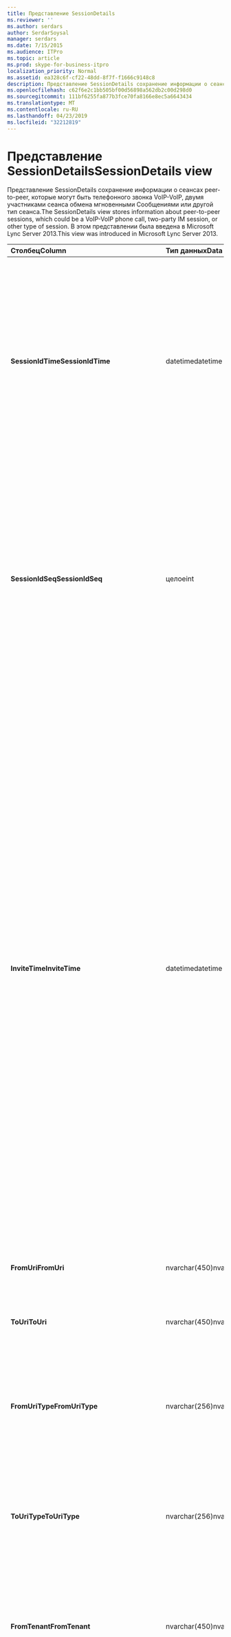 ```yaml
---
title: Представление SessionDetails
ms.reviewer: ''
ms.author: serdars
author: SerdarSoysal
manager: serdars
ms.date: 7/15/2015
ms.audience: ITPro
ms.topic: article
ms.prod: skype-for-business-itpro
localization_priority: Normal
ms.assetid: ea328c6f-cf22-48dd-8f7f-f1666c9148c8
description: Представление SessionDetails сохранение информации о сеансах peer-to-peer, которые могут быть телефонного звонка VoIP-VoIP, двумя участниками сеанса обмена мгновенными Сообщениями или другой тип сеанса. В этом представлении была введена в Microsoft Lync Server 2013.
ms.openlocfilehash: c62f6e2c1bb505bf00d56898a562db2c00d298d0
ms.sourcegitcommit: 111bf6255fa877b3fce70fa8166e8ec5a6643434
ms.translationtype: MT
ms.contentlocale: ru-RU
ms.lasthandoff: 04/23/2019
ms.locfileid: "32212819"
---
```

# <a name="sessiondetails-view"></a><span data-ttu-id="0a6b9-104">Представление SessionDetails</span><span class="sxs-lookup"><span data-stu-id="0a6b9-104">SessionDetails view</span></span>
 
<span data-ttu-id="0a6b9-105">Представление SessionDetails сохранение информации о сеансах peer-to-peer, которые могут быть телефонного звонка VoIP-VoIP, двумя участниками сеанса обмена мгновенными Сообщениями или другой тип сеанса.</span><span class="sxs-lookup"><span data-stu-id="0a6b9-105">The SessionDetails view stores information about peer-to-peer sessions, which could be a VoIP-VoIP phone call, two-party IM session, or other type of session.</span></span> <span data-ttu-id="0a6b9-106">В этом представлении была введена в Microsoft Lync Server 2013.</span><span class="sxs-lookup"><span data-stu-id="0a6b9-106">This view was introduced in Microsoft Lync Server 2013.</span></span>
  
|<span data-ttu-id="0a6b9-107">**Столбец**</span><span class="sxs-lookup"><span data-stu-id="0a6b9-107">**Column**</span></span>|<span data-ttu-id="0a6b9-108">**Тип данных**</span><span class="sxs-lookup"><span data-stu-id="0a6b9-108">**Data Type**</span></span>|<span data-ttu-id="0a6b9-109">**Сведения**</span><span class="sxs-lookup"><span data-stu-id="0a6b9-109">**Details**</span></span>|
|:-----|:-----|:-----|
|<span data-ttu-id="0a6b9-110">**SessionIdTime**</span><span class="sxs-lookup"><span data-stu-id="0a6b9-110">**SessionIdTime**</span></span> <br/> |<span data-ttu-id="0a6b9-111">datetime</span><span class="sxs-lookup"><span data-stu-id="0a6b9-111">datetime</span></span>  <br/> |<span data-ttu-id="0a6b9-112">Время запроса сеанса.</span><span class="sxs-lookup"><span data-stu-id="0a6b9-112">Time of session request.</span></span> <span data-ttu-id="0a6b9-113">Используется совместно с SessionIdSeq для уникальной идентификации сеанса.</span><span class="sxs-lookup"><span data-stu-id="0a6b9-113">Used in conjunction with SessionIdSeq to uniquely identify a session.</span></span> <span data-ttu-id="0a6b9-114">Для получения дополнительных сведений см [диалоговых окон в таблице в Скайп для Business Server 2015](dialogs.md) .</span><span class="sxs-lookup"><span data-stu-id="0a6b9-114">See the [Dialogs table in Skype for Business Server 2015](dialogs.md) Table for more information.</span></span> <br/> |
|<span data-ttu-id="0a6b9-115">**SessionIdSeq**</span><span class="sxs-lookup"><span data-stu-id="0a6b9-115">**SessionIdSeq**</span></span> <br/> |<span data-ttu-id="0a6b9-116">целое</span><span class="sxs-lookup"><span data-stu-id="0a6b9-116">int</span></span>  <br/> |<span data-ttu-id="0a6b9-117">Номер идентификатора для идентификации сеанса.</span><span class="sxs-lookup"><span data-stu-id="0a6b9-117">ID number to identify the session.</span></span> <span data-ttu-id="0a6b9-118">Используется в сочетании с SessionIdTime для уникальной идентификации сеанса.</span><span class="sxs-lookup"><span data-stu-id="0a6b9-118">Used in conjunction with SessionIdTime to uniquely identify a session.</span></span> <span data-ttu-id="0a6b9-119">В разделе [диалоговых окон в таблице в Скайп для Business Server 2015](dialogs.md) для получения дополнительных сведений.</span><span class="sxs-lookup"><span data-stu-id="0a6b9-119">See the [Dialogs table in Skype for Business Server 2015](dialogs.md) for more information.</span></span> <br/> |
|<span data-ttu-id="0a6b9-120">**InviteTime**</span><span class="sxs-lookup"><span data-stu-id="0a6b9-120">**InviteTime**</span></span> <br/> |<span data-ttu-id="0a6b9-121">datetime</span><span class="sxs-lookup"><span data-stu-id="0a6b9-121">datetime</span></span>  <br/> |<span data-ttu-id="0a6b9-122">Время первого запроса INVITE.</span><span class="sxs-lookup"><span data-stu-id="0a6b9-122">Time of the first INVITE request.</span></span> <span data-ttu-id="0a6b9-123">Это поле обычно находятся файлы данных, созданный из начального сообщения ПРИГЛАСИТЬ в сеанс.</span><span class="sxs-lookup"><span data-stu-id="0a6b9-123">This field is typically populated by data generated from the initial INVITE message in the session.</span></span> <span data-ttu-id="0a6b9-124">Если сообщения не ПРИГЛАСИТЬ поле заполняется с датой и временем первого соответствующего сообщения SIP (BYE, Отмена, сообщения или сведения).</span><span class="sxs-lookup"><span data-stu-id="0a6b9-124">If there is no INVITE message then the field is populated with the date and time of the first relevant SIP message (BYE, CANCEL, MESSAGE, or INFO).</span></span> <span data-ttu-id="0a6b9-125">Это поле обычно находятся файлы данных, созданный из начального сообщения ПРИГЛАСИТЬ в сеанс.</span><span class="sxs-lookup"><span data-stu-id="0a6b9-125">This field is typically populated by data generated from the initial INVITE message in the session.</span></span> <span data-ttu-id="0a6b9-126">Если сообщения не ПРИГЛАСИТЬ поле заполняется с датой и временем первого соответствующего сообщения SIP (BYE, Отмена, сообщения или сведения).</span><span class="sxs-lookup"><span data-stu-id="0a6b9-126">If there is no INVITE message then the field is populated with the date and time of the first relevant SIP message (BYE, CANCEL, MESSAGE, or INFO).</span></span>  <br/> |
|<span data-ttu-id="0a6b9-127">**FromUri**</span><span class="sxs-lookup"><span data-stu-id="0a6b9-127">**FromUri**</span></span> <br/> |<span data-ttu-id="0a6b9-128">nvarchar(450)</span><span class="sxs-lookup"><span data-stu-id="0a6b9-128">nvarchar(450)</span></span>  <br/> |<span data-ttu-id="0a6b9-129">URI пользователя, запустившего сеанс.</span><span class="sxs-lookup"><span data-stu-id="0a6b9-129">URI of the user who started the session.</span></span>  <br/> |
|<span data-ttu-id="0a6b9-130">**ToUri**</span><span class="sxs-lookup"><span data-stu-id="0a6b9-130">**ToUri**</span></span> <br/> |<span data-ttu-id="0a6b9-131">nvarchar(450)</span><span class="sxs-lookup"><span data-stu-id="0a6b9-131">nvarchar(450)</span></span>  <br/> |<span data-ttu-id="0a6b9-132">URI-идентификатор пользователя, который присоединился к сеансу.</span><span class="sxs-lookup"><span data-stu-id="0a6b9-132">URI of the user who joined the session.</span></span>  <br/> |
|<span data-ttu-id="0a6b9-133">**FromUriType**</span><span class="sxs-lookup"><span data-stu-id="0a6b9-133">**FromUriType**</span></span> <br/> |<span data-ttu-id="0a6b9-134">nvarchar(256)</span><span class="sxs-lookup"><span data-stu-id="0a6b9-134">nvarchar(256)</span></span>  <br/> |<span data-ttu-id="0a6b9-135">Тип URI пользователя, запустившего сеанс.</span><span class="sxs-lookup"><span data-stu-id="0a6b9-135">Type of URI of the user who started the session.</span></span> <span data-ttu-id="0a6b9-136">В [таблице UriTypes](uritypes.md) для получения дополнительных сведений см.</span><span class="sxs-lookup"><span data-stu-id="0a6b9-136">See the [UriTypes table](uritypes.md) for more information.</span></span> <br/> |
|<span data-ttu-id="0a6b9-137">**ToUriType**</span><span class="sxs-lookup"><span data-stu-id="0a6b9-137">**ToUriType**</span></span> <br/> |<span data-ttu-id="0a6b9-138">nvarchar(256)</span><span class="sxs-lookup"><span data-stu-id="0a6b9-138">nvarchar(256)</span></span>  <br/> |<span data-ttu-id="0a6b9-139">Тип URI пользователя, который присоединился к сеансу.</span><span class="sxs-lookup"><span data-stu-id="0a6b9-139">Type of URI of the user who joined the session.</span></span> <span data-ttu-id="0a6b9-140">В [таблице UriTypes](uritypes.md) для получения дополнительных сведений см.</span><span class="sxs-lookup"><span data-stu-id="0a6b9-140">See the [UriTypes table](uritypes.md) for more information.</span></span> <br/> |
|<span data-ttu-id="0a6b9-141">**FromTenant**</span><span class="sxs-lookup"><span data-stu-id="0a6b9-141">**FromTenant**</span></span> <br/> |<span data-ttu-id="0a6b9-142">nvarchar(450)</span><span class="sxs-lookup"><span data-stu-id="0a6b9-142">nvarchar(450)</span></span>  <br/> |<span data-ttu-id="0a6b9-143">Клиент пользователя, запустившего сеанс.</span><span class="sxs-lookup"><span data-stu-id="0a6b9-143">Tenant of the user who started the session.</span></span> <span data-ttu-id="0a6b9-144">В [таблице клиентов](tenants.md) для получения дополнительных сведений см.</span><span class="sxs-lookup"><span data-stu-id="0a6b9-144">See the [Tenants table](tenants.md) for more information.</span></span> <br/> |
|<span data-ttu-id="0a6b9-145">**ToTenant**</span><span class="sxs-lookup"><span data-stu-id="0a6b9-145">**ToTenant**</span></span> <br/> |<span data-ttu-id="0a6b9-146">nvarchar(256)</span><span class="sxs-lookup"><span data-stu-id="0a6b9-146">nvarchar(256)</span></span>  <br/> |<span data-ttu-id="0a6b9-147">Клиент пользователя, который присоединился к сеансу.</span><span class="sxs-lookup"><span data-stu-id="0a6b9-147">The tenant of the user who joined the session.</span></span> <span data-ttu-id="0a6b9-148">В [таблице клиентов](tenants.md) для получения дополнительных сведений см.</span><span class="sxs-lookup"><span data-stu-id="0a6b9-148">See the [Tenants table](tenants.md) for more information.</span></span> <br/> |
|<span data-ttu-id="0a6b9-149">**FromEndpointId**</span><span class="sxs-lookup"><span data-stu-id="0a6b9-149">**FromEndpointId**</span></span> <br/> |<span data-ttu-id="0a6b9-150">uniqueidentifier</span><span class="sxs-lookup"><span data-stu-id="0a6b9-150">uniqueidentifier</span></span>  <br/> |<span data-ttu-id="0a6b9-151">Уникальный идентификатор конечной точки пользователя, запустившего сеанс.</span><span class="sxs-lookup"><span data-stu-id="0a6b9-151">Unique identifier of the endpoint of the user who started the session.</span></span>  <br/> |
|<span data-ttu-id="0a6b9-152">**ToEndpointId**</span><span class="sxs-lookup"><span data-stu-id="0a6b9-152">**ToEndpointId**</span></span> <br/> |<span data-ttu-id="0a6b9-153">uniqueidentifier</span><span class="sxs-lookup"><span data-stu-id="0a6b9-153">uniqueidentifier</span></span>  <br/> |<span data-ttu-id="0a6b9-154">Уникальный идентификатор конечной точки пользователя, который присоединился к сеансу.</span><span class="sxs-lookup"><span data-stu-id="0a6b9-154">Unique identifier of the endpoint of the user who joined the session.</span></span>  <br/> |
|<span data-ttu-id="0a6b9-155">**EndTime**</span><span class="sxs-lookup"><span data-stu-id="0a6b9-155">**EndTime**</span></span> <br/> |<span data-ttu-id="0a6b9-156">datetime</span><span class="sxs-lookup"><span data-stu-id="0a6b9-156">datetime</span></span>  <br/> |<span data-ttu-id="0a6b9-157">Время окончания сеанса.</span><span class="sxs-lookup"><span data-stu-id="0a6b9-157">End time of the session.</span></span>  <br/> |
|<span data-ttu-id="0a6b9-158">**FromMessageCount**</span><span class="sxs-lookup"><span data-stu-id="0a6b9-158">**FromMessageCount**</span></span> <br/> |<span data-ttu-id="0a6b9-159">целое</span><span class="sxs-lookup"><span data-stu-id="0a6b9-159">int</span></span>  <br/> |<span data-ttu-id="0a6b9-160">Число сообщений, отправленных пользователем, запустившим сеанс.</span><span class="sxs-lookup"><span data-stu-id="0a6b9-160">Number of messages sent by the user who started the session.</span></span>  <br/> |
|<span data-ttu-id="0a6b9-161">**ToMessageCount**</span><span class="sxs-lookup"><span data-stu-id="0a6b9-161">**ToMessageCount**</span></span> <br/> |<span data-ttu-id="0a6b9-162">целое</span><span class="sxs-lookup"><span data-stu-id="0a6b9-162">int</span></span>  <br/> |<span data-ttu-id="0a6b9-163">Число сообщений, отправленных пользователем, который присоединился к сеансу.</span><span class="sxs-lookup"><span data-stu-id="0a6b9-163">Number of messages sent by the user who joined the session.</span></span>  <br/> |
|<span data-ttu-id="0a6b9-164">**FromClientVersion**</span><span class="sxs-lookup"><span data-stu-id="0a6b9-164">**FromClientVersion**</span></span> <br/> |<span data-ttu-id="0a6b9-165">nvarchar(256)</span><span class="sxs-lookup"><span data-stu-id="0a6b9-165">nvarchar(256)</span></span>  <br/> |<span data-ttu-id="0a6b9-166">Версия клиента пользователя, запустившего сеанс.</span><span class="sxs-lookup"><span data-stu-id="0a6b9-166">Version of client used by the user who started the session.</span></span>  <br/> |
|<span data-ttu-id="0a6b9-167">**FromClientType**</span><span class="sxs-lookup"><span data-stu-id="0a6b9-167">**FromClientType**</span></span> <br/> |<span data-ttu-id="0a6b9-168">целое</span><span class="sxs-lookup"><span data-stu-id="0a6b9-168">int</span></span>  <br/> |<span data-ttu-id="0a6b9-169">Клиент пользователя, запустившего сеанс.</span><span class="sxs-lookup"><span data-stu-id="0a6b9-169">Client used by the user who started the session.</span></span> <span data-ttu-id="0a6b9-170">[Таблица useragentdef](useragentdef.md) для получения дополнительных сведений см.</span><span class="sxs-lookup"><span data-stu-id="0a6b9-170">See the [UserAgentDef table](useragentdef.md) for more details.</span></span> <br/> |
|<span data-ttu-id="0a6b9-171">**FromClientCategory**</span><span class="sxs-lookup"><span data-stu-id="0a6b9-171">**FromClientCategory**</span></span> <br/> |<span data-ttu-id="0a6b9-172">nvarchar(64)</span><span class="sxs-lookup"><span data-stu-id="0a6b9-172">nvarchar(64)</span></span>  <br/> |<span data-ttu-id="0a6b9-173">Имя категории клиента пользователя, запустившего сеанс.</span><span class="sxs-lookup"><span data-stu-id="0a6b9-173">Name of the category of the client used by the user who started the session.</span></span>  <br/> |
|<span data-ttu-id="0a6b9-174">**ToClientVersion**</span><span class="sxs-lookup"><span data-stu-id="0a6b9-174">**ToClientVersion**</span></span> <br/> |<span data-ttu-id="0a6b9-175">nvarchar(256)</span><span class="sxs-lookup"><span data-stu-id="0a6b9-175">nvarchar(256)</span></span>  <br/> |<span data-ttu-id="0a6b9-176">Версия клиента пользователя, который присоединился к сеансу</span><span class="sxs-lookup"><span data-stu-id="0a6b9-176">Version of client used by the user who joined the session</span></span>  <br/> |
|<span data-ttu-id="0a6b9-177">**ToClientType**</span><span class="sxs-lookup"><span data-stu-id="0a6b9-177">**ToClientType**</span></span> <br/> |<span data-ttu-id="0a6b9-178">целое</span><span class="sxs-lookup"><span data-stu-id="0a6b9-178">int</span></span>  <br/> |<span data-ttu-id="0a6b9-179">Клиент, используемый пользователем, который присоединился к сеансу.</span><span class="sxs-lookup"><span data-stu-id="0a6b9-179">Client used by the user who joined the session.</span></span> <span data-ttu-id="0a6b9-180">[Таблица useragentdef](useragentdef.md) для получения дополнительных сведений см.</span><span class="sxs-lookup"><span data-stu-id="0a6b9-180">See the [UserAgentDef table](useragentdef.md) for more details.</span></span> <br/> |
|<span data-ttu-id="0a6b9-181">**ToClientCategory**</span><span class="sxs-lookup"><span data-stu-id="0a6b9-181">**ToClientCategory**</span></span> <br/> |<span data-ttu-id="0a6b9-182">nvarchar(64)</span><span class="sxs-lookup"><span data-stu-id="0a6b9-182">nvarchar(64)</span></span>  <br/> |<span data-ttu-id="0a6b9-183">Имя категории клиента, используемого пользователем, который присоединился к сеансу.</span><span class="sxs-lookup"><span data-stu-id="0a6b9-183">Name of the category of the client used by the user who joined the session.</span></span>  <br/> |
|<span data-ttu-id="0a6b9-184">**TargetUri**</span><span class="sxs-lookup"><span data-stu-id="0a6b9-184">**TargetUri**</span></span> <br/> |<span data-ttu-id="0a6b9-185">nvarchar(450)</span><span class="sxs-lookup"><span data-stu-id="0a6b9-185">nvarchar(450)</span></span>  <br/> |<span data-ttu-id="0a6b9-186">URI целевого пользователя сеанса.</span><span class="sxs-lookup"><span data-stu-id="0a6b9-186">URI of the target user of the session.</span></span>  <br/> |
|<span data-ttu-id="0a6b9-187">**TargetUriType**</span><span class="sxs-lookup"><span data-stu-id="0a6b9-187">**TargetUriType**</span></span> <br/> |<span data-ttu-id="0a6b9-188">nvarchar(450)</span><span class="sxs-lookup"><span data-stu-id="0a6b9-188">nvarchar(450)</span></span>  <br/> |<span data-ttu-id="0a6b9-189">Введите URI целевого пользователя сеанса.</span><span class="sxs-lookup"><span data-stu-id="0a6b9-189">Type of URI of the target user for the session.</span></span> <span data-ttu-id="0a6b9-190">В [таблице UriTypes](uritypes.md) для получения дополнительных сведений см.</span><span class="sxs-lookup"><span data-stu-id="0a6b9-190">See the [UriTypes table](uritypes.md) for more information.</span></span> <br/> |
|<span data-ttu-id="0a6b9-191">**OnBehalfOfUri**</span><span class="sxs-lookup"><span data-stu-id="0a6b9-191">**OnBehalfOfUri**</span></span> <br/> |<span data-ttu-id="0a6b9-192">nvarchar(450)</span><span class="sxs-lookup"><span data-stu-id="0a6b9-192">nvarchar(450)</span></span>  <br/> |<span data-ttu-id="0a6b9-193">URI пользователя, от чьего имени был запущен сеанс.</span><span class="sxs-lookup"><span data-stu-id="0a6b9-193">URI of the user on whose behalf the session was started.</span></span>  <br/> |
|<span data-ttu-id="0a6b9-194">**OnnnBehalfOfUriType**</span><span class="sxs-lookup"><span data-stu-id="0a6b9-194">**OnnnBehalfOfUriType**</span></span> <br/> |<span data-ttu-id="0a6b9-195">nvarchar(256)</span><span class="sxs-lookup"><span data-stu-id="0a6b9-195">nvarchar(256)</span></span>  <br/> |<span data-ttu-id="0a6b9-196">Тип URI пользователя, от чьего имени был запущен сеанс.</span><span class="sxs-lookup"><span data-stu-id="0a6b9-196">Type of URI of the user on whose behalf the session was started.</span></span> <span data-ttu-id="0a6b9-197">В [таблице UriTypes](uritypes.md) для получения дополнительных сведений см.</span><span class="sxs-lookup"><span data-stu-id="0a6b9-197">See the [UriTypes table](uritypes.md) for more information.</span></span> <br/> |
|<span data-ttu-id="0a6b9-198">**OnBehalfOfTenant**</span><span class="sxs-lookup"><span data-stu-id="0a6b9-198">**OnBehalfOfTenant**</span></span> <br/> |<span data-ttu-id="0a6b9-199">nvarchar(256)</span><span class="sxs-lookup"><span data-stu-id="0a6b9-199">nvarchar(256)</span></span>  <br/> |<span data-ttu-id="0a6b9-200">Клиент пользователя, от чьего имени был запущен сеанс.</span><span class="sxs-lookup"><span data-stu-id="0a6b9-200">Tenant of the user whose on behalf the session was started.</span></span> <span data-ttu-id="0a6b9-201">В [таблице клиентов](tenants.md) для получения дополнительных сведений см.</span><span class="sxs-lookup"><span data-stu-id="0a6b9-201">See the [Tenants table](tenants.md) for more information.</span></span> <br/> |
|<span data-ttu-id="0a6b9-202">**ReferredByUri**</span><span class="sxs-lookup"><span data-stu-id="0a6b9-202">**ReferredByUri**</span></span> <br/> |<span data-ttu-id="0a6b9-203">nvarchar(450)</span><span class="sxs-lookup"><span data-stu-id="0a6b9-203">nvarchar(450)</span></span>  <br/> |<span data-ttu-id="0a6b9-204">URI пользователя, который ссылался на сеанс.</span><span class="sxs-lookup"><span data-stu-id="0a6b9-204">URI of the user who referred the session.</span></span>  <br/> |
|<span data-ttu-id="0a6b9-205">**ReferredByUriType**</span><span class="sxs-lookup"><span data-stu-id="0a6b9-205">**ReferredByUriType**</span></span> <br/> |<span data-ttu-id="0a6b9-206">nvarchar(256)</span><span class="sxs-lookup"><span data-stu-id="0a6b9-206">nvarchar(256)</span></span>  <br/> |<span data-ttu-id="0a6b9-207">Тип URI пользователя, который ссылался на сеанс.</span><span class="sxs-lookup"><span data-stu-id="0a6b9-207">Type of URI of the user who referred the session.</span></span> <span data-ttu-id="0a6b9-208">В [таблице UriTypes](uritypes.md) для получения дополнительных сведений см.</span><span class="sxs-lookup"><span data-stu-id="0a6b9-208">See the [UriTypes table](uritypes.md) for more information.</span></span> <br/> |
|<span data-ttu-id="0a6b9-209">**ReferredByTenant**</span><span class="sxs-lookup"><span data-stu-id="0a6b9-209">**ReferredByTenant**</span></span> <br/> |<span data-ttu-id="0a6b9-210">nvarchar(256)</span><span class="sxs-lookup"><span data-stu-id="0a6b9-210">nvarchar(256)</span></span>  <br/> |<span data-ttu-id="0a6b9-211">Клиент пользователя, который ссылался на сеанс.</span><span class="sxs-lookup"><span data-stu-id="0a6b9-211">Tenant of the user who referred the session.</span></span> <span data-ttu-id="0a6b9-212">В [таблице клиентов](tenants.md) для получения дополнительных сведений см.</span><span class="sxs-lookup"><span data-stu-id="0a6b9-212">See the [Tenants table](tenants.md) for more information.</span></span> <br/> |
|<span data-ttu-id="0a6b9-213">**DialogId**</span><span class="sxs-lookup"><span data-stu-id="0a6b9-213">**DialogId**</span></span> <br/> |<span data-ttu-id="0a6b9-214">varchar(775)</span><span class="sxs-lookup"><span data-stu-id="0a6b9-214">varchar(775)</span></span>  <br/> |<span data-ttu-id="0a6b9-215">SIP-идентификатор диалогового окна.</span><span class="sxs-lookup"><span data-stu-id="0a6b9-215">SIP dialog ID.</span></span> <span data-ttu-id="0a6b9-216">Имеет следующий формат:</span><span class="sxs-lookup"><span data-stu-id="0a6b9-216">The format is:</span></span>  <br/> <span data-ttu-id="0a6b9-217">диалоговое окно, из тега; для тега</span><span class="sxs-lookup"><span data-stu-id="0a6b9-217">dialog;from-tag;to-tag</span></span>  <br/> |
|<span data-ttu-id="0a6b9-218">**CorrelationId**</span><span class="sxs-lookup"><span data-stu-id="0a6b9-218">**CorrelationId**</span></span> <br/> |<span data-ttu-id="0a6b9-219">uniqueidentifier</span><span class="sxs-lookup"><span data-stu-id="0a6b9-219">uniqueidentifier</span></span>  <br/> |<span data-ttu-id="0a6b9-220">Идентификатор GUID, используемый для сопоставления нескольких сеансов.</span><span class="sxs-lookup"><span data-stu-id="0a6b9-220">GUID used to correlate multiple sessions.</span></span>  <br/> |
|<span data-ttu-id="0a6b9-221">**ReplaceDialogIdTime**</span><span class="sxs-lookup"><span data-stu-id="0a6b9-221">**ReplaceDialogIdTime**</span></span> <br/> |<span data-ttu-id="0a6b9-222">datetime</span><span class="sxs-lookup"><span data-stu-id="0a6b9-222">datetime</span></span>  <br/> |<span data-ttu-id="0a6b9-223">Время диалоговое окно, в котором был заменен сеанса.</span><span class="sxs-lookup"><span data-stu-id="0a6b9-223">Time of the dialog which was replaced by the session.</span></span> <span data-ttu-id="0a6b9-224">Используется в сочетании с ReplaceDialogIdSeq для уникальной идентификации диалоговое окно, заменен сеанса.</span><span class="sxs-lookup"><span data-stu-id="0a6b9-224">Used in conjunction with ReplaceDialogIdSeq to uniquely identify a dialog that is replaced by the session.</span></span> <span data-ttu-id="0a6b9-225">В разделе [диалоговых окон в таблице в Скайп для Business Server 2015](dialogs.md) для получения дополнительных сведений.</span><span class="sxs-lookup"><span data-stu-id="0a6b9-225">See the [Dialogs table in Skype for Business Server 2015](dialogs.md) for more information.</span></span> <br/> |
|<span data-ttu-id="0a6b9-226">**ReplaceDialogIdSeq**</span><span class="sxs-lookup"><span data-stu-id="0a6b9-226">**ReplaceDialogIdSeq**</span></span> <br/> |<span data-ttu-id="0a6b9-227">целое</span><span class="sxs-lookup"><span data-stu-id="0a6b9-227">int</span></span>  <br/> |<span data-ttu-id="0a6b9-228">Номер идентификатора для идентификации сеанса.</span><span class="sxs-lookup"><span data-stu-id="0a6b9-228">ID number to identify the session.</span></span> <span data-ttu-id="0a6b9-229">Используется в сочетании с ReplaceDialogIdTime для уникальной идентификации диалоговое окно, заменен сеанса.</span><span class="sxs-lookup"><span data-stu-id="0a6b9-229">Used in conjunction with ReplaceDialogIdTime to uniquely identify a dialog that is replaced by the session.</span></span> <span data-ttu-id="0a6b9-230">В разделе [диалоговых окон в таблице в Скайп для Business Server 2015](dialogs.md) для получения дополнительных сведений.</span><span class="sxs-lookup"><span data-stu-id="0a6b9-230">See the [Dialogs table in Skype for Business Server 2015](dialogs.md) for more information.</span></span> <br/> |
|<span data-ttu-id="0a6b9-231">**ReplacesDialogId**</span><span class="sxs-lookup"><span data-stu-id="0a6b9-231">**ReplacesDialogId**</span></span> <br/> |<span data-ttu-id="0a6b9-232">varchar(775)</span><span class="sxs-lookup"><span data-stu-id="0a6b9-232">varchar(775)</span></span>  <br/> |<span data-ttu-id="0a6b9-233">Идентификатор диалогового окна сеанса заменяет по протоколу SIP.</span><span class="sxs-lookup"><span data-stu-id="0a6b9-233">SIP dialog ID the session replaces.</span></span> <span data-ttu-id="0a6b9-234">Имеет следующий формат:</span><span class="sxs-lookup"><span data-stu-id="0a6b9-234">The format is:</span></span>  <br/> <span data-ttu-id="0a6b9-235">диалоговое окно, из тега; для тега</span><span class="sxs-lookup"><span data-stu-id="0a6b9-235">dialog;from-tag;to-tag</span></span>  <br/> |
|<span data-ttu-id="0a6b9-236">**ResponseTime**</span><span class="sxs-lookup"><span data-stu-id="0a6b9-236">**ResponseTime**</span></span> <br/> |<span data-ttu-id="0a6b9-237">datetime</span><span class="sxs-lookup"><span data-stu-id="0a6b9-237">datetime</span></span>  <br/> |<span data-ttu-id="0a6b9-238">Время отклика для первого сообщения INVITE.</span><span class="sxs-lookup"><span data-stu-id="0a6b9-238">Time of the response to the first INVITE message.</span></span> <span data-ttu-id="0a6b9-239">Это поле обычно находятся файлы данных, созданный из начального сообщения ПРИГЛАСИТЬ в сеанс.</span><span class="sxs-lookup"><span data-stu-id="0a6b9-239">This field is typically populated by data generated from the initial INVITE message in the session.</span></span> <span data-ttu-id="0a6b9-240">Если сообщения не ПРИГЛАСИТЬ поле заполняется с датой и временем первого соответствующего сообщения SIP (BYE, Отмена, сообщения или сведения).</span><span class="sxs-lookup"><span data-stu-id="0a6b9-240">If there is no INVITE message then the field is populated with the date and time of the first relevant SIP message (BYE, CANCEL, MESSAGE, or INFO).</span></span>  <br/> |
|<span data-ttu-id="0a6b9-241">**ResponseCode**</span><span class="sxs-lookup"><span data-stu-id="0a6b9-241">**ResponseCode**</span></span> <br/> |<span data-ttu-id="0a6b9-242">целое</span><span class="sxs-lookup"><span data-stu-id="0a6b9-242">int</span></span>  <br/> |<span data-ttu-id="0a6b9-243">Код ответа SIP на приглашение на сеанс.</span><span class="sxs-lookup"><span data-stu-id="0a6b9-243">SIP response code to the session invitation.</span></span> <span data-ttu-id="0a6b9-244">Это поле обычно находятся файлы данных, созданный из начального сообщения ПРИГЛАСИТЬ в сеанс.</span><span class="sxs-lookup"><span data-stu-id="0a6b9-244">This field is typically populated by data generated from the initial INVITE message in the session.</span></span> <span data-ttu-id="0a6b9-245">Если сообщения не ПРИГЛАСИТЬ поле заполняется с датой и временем первого соответствующего сообщения SIP (BYE, Отмена, сообщения или сведения).</span><span class="sxs-lookup"><span data-stu-id="0a6b9-245">If there is no INVITE message then the field is populated with the date and time of the first relevant SIP message (BYE, CANCEL, MESSAGE, or INFO).</span></span>  <br/> |
|<span data-ttu-id="0a6b9-246">**DiagnosticId**</span><span class="sxs-lookup"><span data-stu-id="0a6b9-246">**DiagnosticId**</span></span> <br/> |<span data-ttu-id="0a6b9-247">целое</span><span class="sxs-lookup"><span data-stu-id="0a6b9-247">int</span></span>  <br/> |<span data-ttu-id="0a6b9-248">КОД диагностики из заголовков SIP.</span><span class="sxs-lookup"><span data-stu-id="0a6b9-248">Diagnostic ID captured from SIP headers.</span></span>  <br/> |
|<span data-ttu-id="0a6b9-249">**ContentType**</span><span class="sxs-lookup"><span data-stu-id="0a6b9-249">**ContentType**</span></span> <br/> |<span data-ttu-id="0a6b9-250">nvarchar(256)</span><span class="sxs-lookup"><span data-stu-id="0a6b9-250">nvarchar(256)</span></span>  <br/> |<span data-ttu-id="0a6b9-251">Тип контента для этого сеанса.</span><span class="sxs-lookup"><span data-stu-id="0a6b9-251">Type of content for the session.</span></span>  <br/> |
|<span data-ttu-id="0a6b9-252">**FrontEnd**</span><span class="sxs-lookup"><span data-stu-id="0a6b9-252">**FrontEnd**</span></span> <br/> |<span data-ttu-id="0a6b9-253">nvarchar(256)</span><span class="sxs-lookup"><span data-stu-id="0a6b9-253">nvarchar(256)</span></span>  <br/> |<span data-ttu-id="0a6b9-254">Полное доменное имя сервера переднего плана, который получил данные этого сеанса.</span><span class="sxs-lookup"><span data-stu-id="0a6b9-254">FQDN of the Front End server that captured the data for the session.</span></span>  <br/> |
|<span data-ttu-id="0a6b9-255">**Pool**</span><span class="sxs-lookup"><span data-stu-id="0a6b9-255">**Pool**</span></span> <br/> |<span data-ttu-id="0a6b9-256">nvarchar(256)</span><span class="sxs-lookup"><span data-stu-id="0a6b9-256">nvarchar(256)</span></span>  <br/> |<span data-ttu-id="0a6b9-257">Полное доменное имя пула, который получил данные этого сеанса.</span><span class="sxs-lookup"><span data-stu-id="0a6b9-257">FQDN of the pool that captured the data for the session.</span></span>  <br/> |
|<span data-ttu-id="0a6b9-258">**FromEdgeServer**</span><span class="sxs-lookup"><span data-stu-id="0a6b9-258">**FromEdgeServer**</span></span> <br/> |<span data-ttu-id="0a6b9-259">nvarchar(256)</span><span class="sxs-lookup"><span data-stu-id="0a6b9-259">nvarchar(256)</span></span>  <br/> |<span data-ttu-id="0a6b9-260">Полное доменное имя пограничного сервера, используемого пользователем, запустившим сеанс.</span><span class="sxs-lookup"><span data-stu-id="0a6b9-260">FQDN of the Edge server used by the user who started the session.</span></span>  <br/> |
|<span data-ttu-id="0a6b9-261">**ToEdgeServer**</span><span class="sxs-lookup"><span data-stu-id="0a6b9-261">**ToEdgeServer**</span></span> <br/> |<span data-ttu-id="0a6b9-262">nvarchar(256)</span><span class="sxs-lookup"><span data-stu-id="0a6b9-262">nvarchar(256)</span></span>  <br/> |<span data-ttu-id="0a6b9-263">Полное доменное имя пограничного сервера, используемого пользователем, запустившим сеанс</span><span class="sxs-lookup"><span data-stu-id="0a6b9-263">FQDN of the Edge server used by the user who started the session</span></span>  <br/> |
|<span data-ttu-id="0a6b9-264">**IsFromInternal**</span><span class="sxs-lookup"><span data-stu-id="0a6b9-264">**IsFromInternal**</span></span> <br/> |<span data-ttu-id="0a6b9-265">бит</span><span class="sxs-lookup"><span data-stu-id="0a6b9-265">bit</span></span>  <br/> |<span data-ttu-id="0a6b9-266">Указывает, вошел ли пользователь, запустивший сеанс систему из внутренней сети.</span><span class="sxs-lookup"><span data-stu-id="0a6b9-266">Indicates whether the user who started the session logged on from the internal network.</span></span>  <br/> |
|<span data-ttu-id="0a6b9-267">**IsToInternal**</span><span class="sxs-lookup"><span data-stu-id="0a6b9-267">**IsToInternal**</span></span> <br/> |<span data-ttu-id="0a6b9-268">бит</span><span class="sxs-lookup"><span data-stu-id="0a6b9-268">bit</span></span>  <br/> |<span data-ttu-id="0a6b9-269">Указывает, вошел ли пользователь, который присоединился к сеансу систему из внутренней сети.</span><span class="sxs-lookup"><span data-stu-id="0a6b9-269">Indicates whether the user who joined the session logged on from the internal network.</span></span>  <br/> |
|<span data-ttu-id="0a6b9-270">**CallPriority**</span><span class="sxs-lookup"><span data-stu-id="0a6b9-270">**CallPriority**</span></span> <br/> |<span data-ttu-id="0a6b9-271">nvarchar(256)</span><span class="sxs-lookup"><span data-stu-id="0a6b9-271">nvarchar(256)</span></span>  <br/> |<span data-ttu-id="0a6b9-272">Приоритет сеанса вызова.</span><span class="sxs-lookup"><span data-stu-id="0a6b9-272">Call priority of the session.</span></span>  <br/> |
|<span data-ttu-id="0a6b9-273">**FromUserFlag**</span><span class="sxs-lookup"><span data-stu-id="0a6b9-273">**FromUserFlag**</span></span> <br/> |<span data-ttu-id="0a6b9-274">smallint</span><span class="sxs-lookup"><span data-stu-id="0a6b9-274">smallint</span></span>  <br/> |<span data-ttu-id="0a6b9-275">Указывает атрибуты пользователя, запустившего сеанс.</span><span class="sxs-lookup"><span data-stu-id="0a6b9-275">Indicates the attributes of the user who started the session.</span></span> <span data-ttu-id="0a6b9-276">Допускаются следующие определения атрибутов:</span><span class="sxs-lookup"><span data-stu-id="0a6b9-276">The following attribute definitions are allowed:</span></span>  <br/> <span data-ttu-id="0a6b9-277">0x01 — интегрировано со стационарным телефоном</span><span class="sxs-lookup"><span data-stu-id="0a6b9-277">0x01 - Integrated with desktop phone</span></span>  <br/> |
|<span data-ttu-id="0a6b9-278">**ToUserFlag**</span><span class="sxs-lookup"><span data-stu-id="0a6b9-278">**ToUserFlag**</span></span> <br/> |<span data-ttu-id="0a6b9-279">smallint</span><span class="sxs-lookup"><span data-stu-id="0a6b9-279">smallint</span></span>  <br/> |<span data-ttu-id="0a6b9-280">Указывает атрибуты пользователя, запустившего сеанс.</span><span class="sxs-lookup"><span data-stu-id="0a6b9-280">Indicates the attributes of the user who started the session.</span></span> <span data-ttu-id="0a6b9-281">Допускаются следующие определения атрибутов:</span><span class="sxs-lookup"><span data-stu-id="0a6b9-281">The following attribute definitions are allowed:</span></span>  <br/> <span data-ttu-id="0a6b9-282">0x01 — интегрировано со стационарным телефоном</span><span class="sxs-lookup"><span data-stu-id="0a6b9-282">0x01 - Integrated with desktop phone</span></span>  <br/> |
|<span data-ttu-id="0a6b9-283">**CallFlag**</span><span class="sxs-lookup"><span data-stu-id="0a6b9-283">**CallFlag**</span></span> <br/> |<span data-ttu-id="0a6b9-284">smallint</span><span class="sxs-lookup"><span data-stu-id="0a6b9-284">smallint</span></span>  <br/> |<span data-ttu-id="0a6b9-285">Указывает атрибуты вызова.</span><span class="sxs-lookup"><span data-stu-id="0a6b9-285">Indicates the call attributes.</span></span> <span data-ttu-id="0a6b9-286">Допускаются следующие определения атрибутов:</span><span class="sxs-lookup"><span data-stu-id="0a6b9-286">The following attribute definitions are allowed:</span></span>  <br/> <span data-ttu-id="0a6b9-287">0x01 — повторенный сеанс</span><span class="sxs-lookup"><span data-stu-id="0a6b9-287">0x01 - Retried Session</span></span>  <br/> <span data-ttu-id="0a6b9-288">0x02 — вызов, выполненный агентом от имени группы ответа</span><span class="sxs-lookup"><span data-stu-id="0a6b9-288">0x02 - A call made by agent on behalf of a Response Group</span></span>  <br/> |
|<span data-ttu-id="0a6b9-289">**Расположение**</span><span class="sxs-lookup"><span data-stu-id="0a6b9-289">**Location**</span></span> <br/> |<span data-ttu-id="0a6b9-290">varchar(max)</span><span class="sxs-lookup"><span data-stu-id="0a6b9-290">varchar(max)</span></span>  <br/> |<span data-ttu-id="0a6b9-291">Расположение экстренного звонка.</span><span class="sxs-lookup"><span data-stu-id="0a6b9-291">Location of emergency call.</span></span>  <br/> |
|<span data-ttu-id="0a6b9-292">**LastModifiedTime**</span><span class="sxs-lookup"><span data-stu-id="0a6b9-292">**LastModifiedTime**</span></span> <br/> |<span data-ttu-id="0a6b9-293">Даты и времени</span><span class="sxs-lookup"><span data-stu-id="0a6b9-293">Datetime</span></span>  <br/> |<span data-ttu-id="0a6b9-294">Для внутреннего использования службой мониторинга.</span><span class="sxs-lookup"><span data-stu-id="0a6b9-294">For internal use by the Monitoring service.</span></span>  <br/> <span data-ttu-id="0a6b9-295">В этом поле было представлено в Скайп для Business Server 2015.</span><span class="sxs-lookup"><span data-stu-id="0a6b9-295">This field was introduced in Skype for Business Server 2015.</span></span>  <br/> |
   

